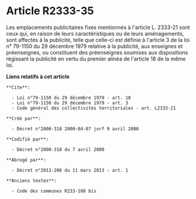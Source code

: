 # Article R2333-35

Les emplacements publicitaires fixes mentionnés à l'article L. 2333-21 sont ceux qui, en raison de leurs caractéristiques ou
de leurs aménagements, sont affectés à la publicité, telle que celle-ci est définie à l'article 3 de la loi n° 79-1150 du 29
décembre 1979 relative à la publicité, aux enseignes et préenseignes, ou constituent des préenseignes soumises aux
dispositions régissant la publicité en vertu du premier alinéa de l'article 18 de la même loi.

**Liens relatifs à cet article**

	**Cite**:

	  - Loi n°79-1150 du 29 décembre 1979 - art. 18
	  - Loi n°79-1150 du 29 décembre 1979 - art. 3
	  - Code général des collectivités territoriales - art. L2333-21

	**Créé par**:

	  - Décret n°2000-318 2000-04-07 jorf 9 avril 2000

	**Codifié par**:

	  - Décret n°2000-318 du 7 avril 2000

	**Abrogé par**:

	  - Décret n°2013-206 du 11 mars 2013 - art. 1

	**Anciens textes**:

	  - Code des communes R233-108 bis
